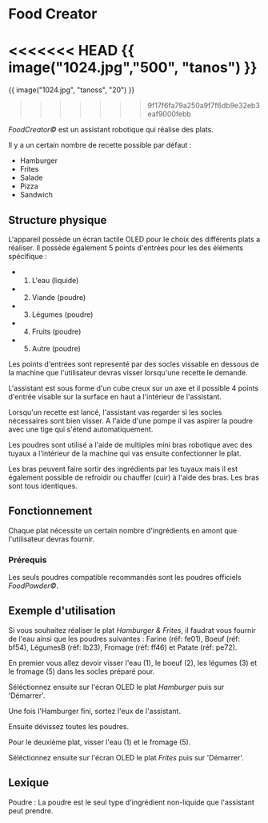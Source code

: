 # Food Creator 

<<<<<<< HEAD
{{ image("1024.jpg","500", "tanos") }}
=======
{{ image("1024.jpg", "tanoss", "20") }}
>>>>>>> 9f17f6fa79a250a9f7f6db9e32eb3eaf9000febb

*FoodCreator&copy;* est un assistant robotique qui réalise des plats.

Il y a un certain nombre de recette possible par défaut : 

- Hamburger
- Frites
- Salade
- Pizza
- Sandwich

## Structure physique

L'appareil possède un écran tactile OLED pour le choix des différents plats a réaliser.
Il possède également 5 points d'entrées pour les des éléments spécifique :

- 1) L'eau (liquide) 
- 2) Viande (poudre)
- 3) Légumes (poudre)
- 4) Fruits (poudre)
- 5) Autre (poudre)

Les points d'entrées sont representé par des socles vissable en dessous de la machine que l'utilisateur devras visser lorsqu'une recette le demande.

L'assistant est sous forme d'un cube creux sur un axe et il possible 4 points d'entrée visable sur la surface en haut a l'intérieur de l'assistant.

Lorsqu'un recette est lancé, l'assistant vas regarder si les socles nécessaires sont bien visser. A l'aide d'une pompe il vas aspirer la poudre avec une tige qui s'étend automatiquement.

Les poudres sont utilisé a l'aide de multiples mini bras robotique avec des tuyaux a l'intérieur de la machine qui vas ensuite confectionner le plat.

Les bras peuvent faire sortir des ingrédients par les tuyaux mais il est également possible de refroidir ou chauffer (cuir) à l'aide des bras. Les bras sont tous identiques.

## Fonctionnement

Chaque plat nécessite un certain nombre d'ingrédients en amont que l'utilisateur devras fournir.


### Prérequis

Les seuls poudres compatible recommandés sont les poudres officiels *FoodPowder&copy;*.

## Exemple d'utilisation

Si vous souhaitez réaliser le plat *Hamburger & Frites*, il faudrat vous fournir de l'eau ainsi que les poudres suivantes : Farine (réf: fe01), Boeuf (réf: bf54), LégumesB (réf: lb23), Fromage (réf: ff46) et Patate (réf: pe72).

En premier vous allez devoir visser l'eau (1), le boeuf (2), les légumes (3) et le fromage (5) dans les socles préparé pour.

Séléctionnez ensuite sur l'écran OLED le plat *Hamburger* puis sur 'Démarrer'.

Une fois l'Hamburger fini, sortez l'eux de l'assistant.

Ensuite dévissez toutes les poudres.

Pour le deuxième plat, visser l'eau (1) et le fromage (5).

Séléctionnez ensuite sur l'écran OLED le plat *Frites* puis sur 'Démarrer'.

## Lexique

Poudre : La poudre est le seul type d'ingrédient non-liquide que l'assistant peut prendre.